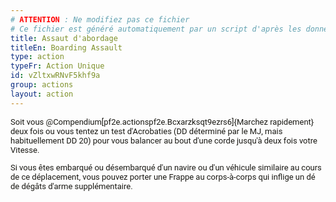 ```yaml
---
# ATTENTION : Ne modifiez pas ce fichier
# Ce fichier est généré automatiquement par un script d'après les données du module Foundry VTT officiel et de sa traduction
title: Assaut d'abordage
titleEn: Boarding Assault
type: action
typeFr: Action Unique
id: vZltxwRNvF5khf9a
group: actions
layout: action
---
```

<p style="box-sizing: border-box; user-select: text; color: #191813; font-family: Roboto, system, -apple-system, sans-serif; font-size: 13px;">Soit vous @Compendium[pf2e.actionspf2e.Bcxarzksqt9ezrs6]{Marchez rapidement} deux fois ou vous tentez un test d'Acrobaties (DD déterminé par le MJ, mais habituellement DD 20) pour vous balancer au bout d'une corde jusqu'à deux fois votre Vitesse.</p><p style="box-sizing: border-box; user-select: text; color: #191813; font-family: Roboto, system, -apple-system, sans-serif; font-size: 13px;">Si vous êtes embarqué ou désembarqué d'un navire ou d'un véhicule similaire au cours de ce déplacement, vous pouvez porter une Frappe au corps-à-corps qui inflige un dé de dégâts d'arme supplémentaire.</p>
